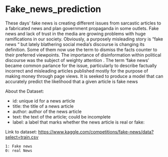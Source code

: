 # Fake_news_prediction
These days’ fake news is creating different issues from sarcastic articles to a fabricated news and plan government propaganda in some outlets. Fake news and lack of trust in the media are growing problems with huge ramifications in our society. Obviously, a purposely misleading story is “fake news “  but lately blathering social media’s discourse is changing its definition. Some of them now use the term to dismiss the facts counter to their preferred viewpoints.  The importance of disinformation within political discourse was the subject of weighty attention . The term ‘fake news’ became common parlance for the issue, particularly to describe factually incorrect and misleading articles published mostly for the purpose of making money through page views. It is  seeked to produce a model that can accurately predict the likelihood that a given article is fake news

About the Dataset:

* id: unique id for a news article
* title: the title of a news article
* author: author of the news article
* text: the text of the article; could be incomplete
* label: a label that marks whether the news article is real or fake:

Link to dataset: https://www.kaggle.com/competitions/fake-news/data?select=train.csv
   
    1: Fake news
    0: real News
